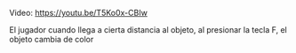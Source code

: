 Video: https://youtu.be/T5Ko0x-CBIw

El jugador cuando llega a cierta distancia al objeto, al presionar la tecla F, el objeto cambia de color
